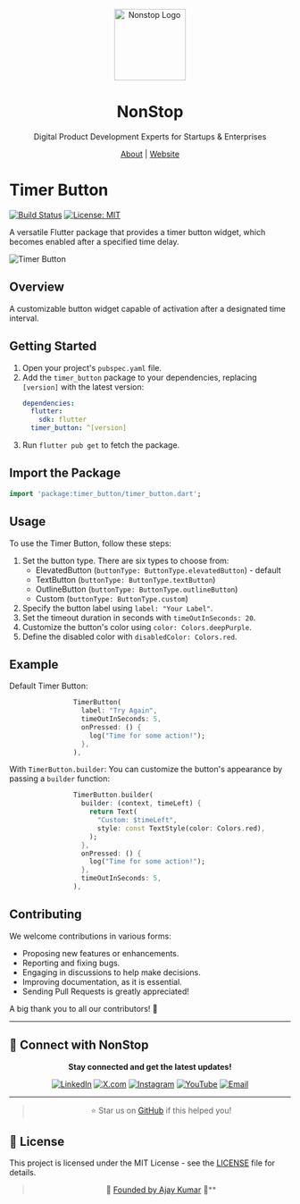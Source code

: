 <p align="center">
  <a href="https://nonstopio.com">
    <img src="https://github.com/nonstopio.png" alt="Nonstop Logo" height="128" />
  </a>
  <h1 align="center">NonStop</h1>
  <p align="center">Digital Product Development Experts for Startups & Enterprises</p>
  <p align="center">
    <a href="https://nonstopio.com/about-us">About</a> |
    <a href="https://nonstopio.com">Website</a>
  </p>
</p>

# Timer Button

[![Build Status](https://img.shields.io/pub/v/timer_button.svg)](https://github.com/nonstopio/flutter_forge/tree/main/packages/timer_button)
[![License: MIT](https://img.shields.io/badge/license-MIT-blue.svg)](https://opensource.org/licenses/MIT)

A versatile Flutter package that provides a timer button widget, which becomes enabled after a
specified time delay.

![Timer Button](https://cdn-images-1.medium.com/max/640/1*NhgmN1C4ltcQA-o34SYbIQ.gif)

## Overview

A customizable button widget capable of activation after a designated time interval.

## Getting Started

1. Open your project's `pubspec.yaml` file.
2. Add the `timer_button` package to your dependencies, replacing `[version]` with the latest
   version:
   ```yaml
   dependencies:
     flutter:
       sdk: flutter
     timer_button: ^[version]
   ```
3. Run `flutter pub get` to fetch the package.

## Import the Package

```dart
import 'package:timer_button/timer_button.dart';
```

## Usage

To use the Timer Button, follow these steps:

1. Set the button type. There are six types to choose from:
    - ElevatedButton (`buttonType: ButtonType.elevatedButton`) - default
    - TextButton (`buttonType: ButtonType.textButton`)
    - OutlineButton (`buttonType: ButtonType.outlineButton`)
    - Custom (`buttonType: ButtonType.custom`)
2. Specify the button label using `label: "Your Label"`.
3. Set the timeout duration in seconds with `timeOutInSeconds: 20`.
4. Customize the button's color using `color: Colors.deepPurple`.
5. Define the disabled color with `disabledColor: Colors.red`.

## Example

Default Timer Button:

```dart
                TimerButton(
                  label: "Try Again",
                  timeOutInSeconds: 5,
                  onPressed: () {
                    log("Time for some action!");
                  },
                ),
```

With `TimerButton.builder`: You can customize the button's appearance by passing a `builder`
function:

```dart
                TimerButton.builder(
                  builder: (context, timeLeft) {
                    return Text(
                      "Custom: $timeLeft",
                      style: const TextStyle(color: Colors.red),
                    );
                  },
                  onPressed: () {
                    log("Time for some action!");
                  },
                  timeOutInSeconds: 5,
                ),
```

## Contributing

We welcome contributions in various forms:

- Proposing new features or enhancements.
- Reporting and fixing bugs.
- Engaging in discussions to help make decisions.
- Improving documentation, as it is essential.
- Sending Pull Requests is greatly appreciated!

A big thank you to all our contributors! 🙌

---

## 🔗 Connect with NonStop

<div align="center">

**Stay connected and get the latest updates!**

[![LinkedIn](https://img.shields.io/badge/LinkedIn-0077B5?style=for-the-badge&logo=linkedin&logoColor=white)](https://www.linkedin.com/company/nonstop-io)
[![X.com](https://img.shields.io/badge/X-000000?style=for-the-badge&logo=x&logoColor=white)](https://x.com/NonStopio)
[![Instagram](https://img.shields.io/badge/Instagram-E4405F?style=for-the-badge&logo=instagram&logoColor=white)](https://www.instagram.com/nonstopio_technologies/)
[![YouTube](https://img.shields.io/badge/YouTube-FF0000?style=for-the-badge&logo=youtube&logoColor=white)](https://www.youtube.com/@NonStopioTechnology)
[![Email](https://img.shields.io/badge/Email-D14836?style=for-the-badge&logo=gmail&logoColor=white)](mailto:contact@nonstopio.com)

</div>

---

<div align="center">

>  ⭐ Star us on [GitHub](https://github.com/nonstopio/flutter_forge) if this helped you!

</div>

## 📜 License

This project is licensed under the MIT License - see the [LICENSE](LICENSE) file for details.

<div align="center">

> 🎉 [Founded by Ajay Kumar](https://github.com/ProjectAJ14) 🎉**

</div>
